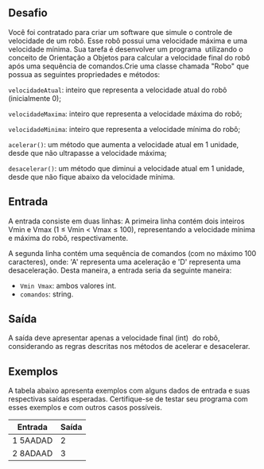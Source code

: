 ## **Desafio**

Você foi contratado para criar um software que simule o controle de velocidade de um robô. Esse robô possui uma velocidade máxima e uma velocidade mínima. Sua tarefa é desenvolver um programa  utilizando o conceito de Orientação a Objetos para calcular a velocidade final do robô após uma sequência de comandos.Crie uma classe chamada "Robo" que possua as seguintes propriedades e métodos:

`velocidadeAtual`: inteiro que representa a velocidade atual do robô (inicialmente 0);

`velocidadeMaxima`: inteiro que representa a velocidade máxima do robô;

`velocidadeMinima`: inteiro que representa a velocidade mínima do robô;

`acelerar()`: um método que aumenta a velocidade atual em 1 unidade, desde que não ultrapasse a velocidade máxima;

`desacelerar()`: um método que diminui a velocidade atual em 1 unidade, desde que não fique abaixo da velocidade mínima.

## **Entrada**

A entrada consiste em duas linhas: A primeira linha contém dois inteiros Vmin e Vmax (1 ≤ Vmin < Vmax ≤ 100), representando a velocidade mínima e máxima do robô, respectivamente.

A segunda linha contém uma sequência de comandos (com no máximo 100 caracteres), onde: 'A' representa uma aceleração e 'D' representa uma desaceleração. Desta maneira, a entrada seria da seguinte maneira:

- `Vmin Vmax`: ambos valores int.
- `comandos`: string.

## **Saída**

A saída deve apresentar apenas a velocidade final (int)  do robô, considerando as regras descritas nos métodos de acelerar e desacelerar.

## **Exemplos**

A tabela abaixo apresenta exemplos com alguns dados de entrada e suas respectivas saídas esperadas. Certifique-se de testar seu programa com esses exemplos e com outros casos possíveis.

| Entrada | Saída |
| --- | --- |
| 1 5AADAD | 2 |
| 2 8ADAAD | 3 |
